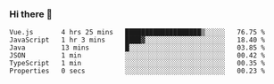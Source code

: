 ### Hi there 👋

<!--START_SECTION:waka-->

```text
Vue.js       4 hrs 25 mins   ███████████████████▒░░░░░   76.75 %
JavaScript   1 hr 3 mins     ████▓░░░░░░░░░░░░░░░░░░░░   18.40 %
Java         13 mins         █░░░░░░░░░░░░░░░░░░░░░░░░   03.85 %
JSON         1 min           ░░░░░░░░░░░░░░░░░░░░░░░░░   00.42 %
TypeScript   1 min           ░░░░░░░░░░░░░░░░░░░░░░░░░   00.35 %
Properties   0 secs          ░░░░░░░░░░░░░░░░░░░░░░░░░   00.23 %
```

<!--END_SECTION:waka-->

<!--
**Jonas-VanHaeken/Jonas-VanHaeken** is a ✨ _special_ ✨ repository because its `README.md` (this file) appears on your GitHub profile.

Here are some ideas to get you started:

- 🔭 I’m currently working on ...
- 🌱 I’m currently learning ...
- 👯 I’m looking to collaborate on ...
- 🤔 I’m looking for help with ...
- 💬 Ask me about ...
- 📫 How to reach me: ...
- 😄 Pronouns: ...
- ⚡ Fun fact: ...
-->
